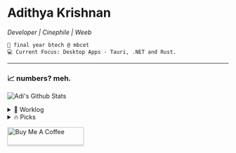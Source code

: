 <div>   
    
# Adithya Krishnan 
*Developer | Cinephile | Weeb*

    💼 final year btech @ mbcet  
    💻 Current Focus: Desktop Apps - Tauri, .NET and Rust.  

---

</div>

### 📈 numbers? meh.  
 ![Adi's Github Stats](https://github-readme-stats.vercel.app/api?username=fal3n-4ngel&count_private=true&show_icons=true&theme=github_dark_dimmed)


<details>
  <summary>🌱 Worklog  </summary>

  - [fal3n-4ngel/dotfiles](https://github.com/fal3n-4ngel/dotfiles) - Dotfiles of my Personal System (2 months ago)
  - [fal3n-4ngel/git-wrapped24](https://github.com/fal3n-4ngel/git-wrapped24) - Git Wrapped is a web application that provides a beautiful visualization of your GitHub contributions. (3 months ago)
  - [fal3n-4ngel/ollama-chat](https://github.com/fal3n-4ngel/ollama-chat) -  (3 months ago)
  - [fal3n-4ngel/SOYO](https://github.com/fal3n-4ngel/SOYO) - SOYO - Stream Own Your Own || Effortlessly stream files from your local system via local network and enjoy your personal collection anywhere in your home. (3 months ago)
  - [fal3n-4ngel/Compiler-Design-S7](https://github.com/fal3n-4ngel/Compiler-Design-S7) - KTU S7 Compiler Design Lab Programs (4 months ago)
</details>

<details>
  <summary>🔥 Picks </summary>
   
  - [lobehub/sd-webui-lobe-theme](https://github.com/lobehub/sd-webui-lobe-theme) - 🅰️ Lobe theme - The modern theme for stable diffusion webui, exquisite interface design, highly customizable UI, and efficiency boosting features. (1 week ago)
  - [anthropics/claude-code](https://github.com/anthropics/claude-code) - Claude Code is an agentic coding tool that lives in your terminal, understands your codebase, and helps you code faster by executing routine tasks, explaining complex code, and handling git workflows - all through natural language commands. (3 weeks ago)
  - [teableio/teable](https://github.com/teableio/teable) - ✨ The Next Gen Airtable Alternative: No-Code Postgres (3 weeks ago)
  - [iyaja/llama-fs](https://github.com/iyaja/llama-fs) - A self-organizing file system with llama 3 (1 month ago)
  - [catppuccin/rofi](https://github.com/catppuccin/rofi) - 🦂 Soothing pastel theme for Rofi (1 month ago)
</details>


<a href="https://www.buymeacoffee.com/fal3n4ngel" target="_blank"><img src="https://www.buymeacoffee.com/assets/img/custom_images/orange_img.png" alt="Buy Me A Coffee" style="height: 41px !important;width: 174px !important;box-shadow: 0px 3px 2px 0px rgba(190, 190, 190, 0.5) !important;-webkit-box-shadow: 0px 3px 2px 0px rgba(190, 190, 190, 0.5) !important;" ></a>


